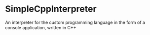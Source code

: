 # SimpleCppInterpreter
An interpreter for the custom programming language in the form of a console application, written in C++
